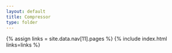 ```yaml
---
layout: default
title: Compressor
type: folder
---
```


{% assign links = site.data.nav[11].pages %}
{% include index.html links=links %}
